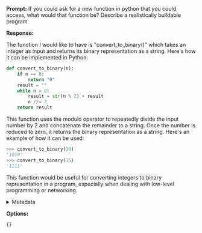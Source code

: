 **Prompt:**
If you could ask for a new function in python that you could access, what would that function be? Describe a realistically buildable program

**Response:**


The function I would like to have is "convert_to_binary()" which takes an integer as input and returns its binary representation as a string. Here's how it can be implemented in Python:
```python
def convert_to_binary(n):
    if n == 0:
        return "0"
    result = ""
    while n > 0:
        result = str(n % 2) + result
        n //= 2
    return result
```
This function uses the modulo operator to repeatedly divide the input number by 2 and concatenate the remainder to a string. Once the number is reduced to zero, it returns the binary representation as a string. Here's an example of how it can be used:
```python
>>> convert_to_binary(10)
'1010'
>>> convert_to_binary(15)
'1111'
```
This function would be useful for converting integers to binary representation in a program, especially when dealing with low-level programming or networking.

<details><summary>Metadata</summary>

- Duration: 19587 ms
- Datetime: 2024-01-11T18:54:34.685820
- Model: dolphin-2.5-mixtral-8x7b

</details>

**Options:**
```json
{}
```

